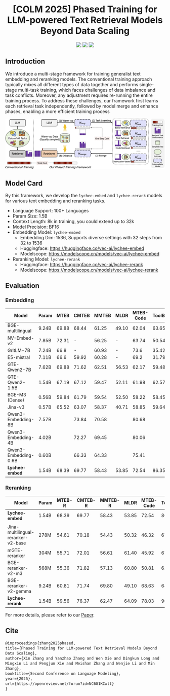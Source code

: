 
<div align="center">
<h1>[COLM 2025] Phased Training for LLM-powered Text Retrieval Models Beyond Data Scaling</h1> 
</div>

<p align="center">
<a href="https://openreview.net/pdf?id=NC6G1KCxlt">
  <img src="https://img.shields.io/badge/Paper-Openreview-red"></a> 
<a href="https://opensource.org/license/mit">
  <img src="https://img.shields.io/badge/License-MIT-green.svg"></a> 
<a href="https://github.com/vec-ai/lychee-embed/pulls">
    <img src="https://img.shields.io/badge/Contributions-welcome-blue.svg?style=flat"></a>
</p>


## Introduction
We introduce a multi-stage framework for training generalist text embedding and reranking models.
The conventional training approach typically mixes all different types of data together and performs single-stage multi-task training, which faces challenges of data imbalance and task conflicts.
Moreover, any adjustment requires re-running the entire training process.
To address these challenges, our framework first learns each retrieval task independently, followed by model merge and enhance phases, enabling a more efficient training process

<img src="./assets/framework-crop.png"></a>  <!-- height="320px" -->


## Model Card
By this framework, we develop the `lychee-embed` and `lychee-rerank` models for various text embedding and reranking tasks.

- Language Support: 100+ Languages
- Param Size: 1.5B
- Context Length: 8k in training, you could extend up to 32k
- Model Precision: BF16
- Embedding Model: `lychee-embed`
  - Embedding Dim: 1536, Supports diverse settings with 32 steps from 32 to 1536
  - Huggingface: https://huggingface.co/vec-ai/lychee-embed
  - Modelscope: https://modelscope.cn/models/vec-ai/lychee-embed
- Reranking Model: `lychee-rerank`
  - Huggingface: https://huggingface.co/vec-ai/lychee-rerank
  - Modelscope: https://modelscope.cn/models/vec-ai/lychee-rerank


## Evaluation

### Embedding 

| Model | Param | MTEB | CMTEB | MMTEB | MLDR | MTEB-Code | ToolBench | FollowIR | BRIGHT |
|---|---|---|---|---|---|---|---|---|---|
| BGE-multilingual | 9.24B  | 69.88 | 68.44 | 61.25  | 49.10 | 62.04  | 63.65  | -2.13 | 17.68 |
| NV-Embed-v2  | 7.85B  | 72.31  | - | 56.25 | - | 63.74 | 50.54 | 1.04 | 19.28 |
| GritLM-7B | 7.24B  | 66.8 | - | 60.93 | - | 73.6 | 35.42 | 3.45 | 20.63 |
| E5-mistral    | 7.11B  | 66.6 | 59.92 | 60.28 | - | 69.2 | 31.79 | -0.62 | 17.54 |
| GTE-Qwen2-7B     | 7.62B  | 69.88 | 71.62 | 62.51 | 56.53 | 62.17 | 59.48 | 4.94 | 22.89 |
| GTE-Qwen2-1.5B   | 1.54B  | 67.19 | 67.12 | 59.47 | 52.11 | 61.98 | 62.57 | 0.74 | 18.47 |
| BGE-M3 (Dense)             | 0.56B  | 59.84 | 61.79 | 59.54 | 52.50 | 58.22  | 58.45 | -3.11 | 11.94 |
| Jina-v3                   | 0.57B  | 65.52 | 63.07 | 58.37 | 40.71 | 58.85 | 59.64 | -1.34 | 11.34 |
|Qwen3-Embedding-8B | 7.57B | | 73.84 | 70.58 | | 80.68 |
|Qwen3-Embedding-4B | 4.02B | | 72.27 | 69.45 | | 80.06 |
|Qwen3-Embedding-0.6B | 0.60B | | 66.33 | 64.33 | | 75.41 |
| **Lychee-embed** | 1.54B | 68.39 |69.77 | 58.43 | 53.85 | 72.54 | 86.35 | 5.74 | 19.47 |


### Reranking

| Model | Param | MTEB-R | CMTEB-R | MMTEB-R | MLDR | MTEB-Code | ToolBench | FollowIR | BRIGHT |
|---|---|---|---|---|---|---|---|---|---|
| **Lychee-embed** | 1.54B | 68.39 |69.77 | 58.43 | 53.85 | 72.54 | 86.35 | 5.74 | 19.47 |
||
| Jina-multilingual-reranker-v2-base | 278M | 54.61 | 70.18 | 54.43 | 50.32 | 46.32 | 67.80 | -0.69 | 16.69  |
| mGTE-reranker | 304M | 55.71 | 72.01 | 56.61 | 61.40 | 45.92 | 67.58 | -1.14 | 10.76 |
| BGE-reranker-v2-m3 | 568M | 55.36 | 71.82 | 57.13 | 60.80 | 50.81 | 62.52	| -0.06	| 15.87 |
| BGE-reranker-v2-gemma | 9.24B | 60.81 | 71.74 | 69.80 | 49.10 | 68.63 | 68.14 | -2.13	| 17.68  |
| **Lychee-rerank** | 1.54B  | 59.56 | 76.37 | 62.47 | 64.09 | 78.03 | 90.82 | 7.38 | 16.92 |


For more details, please refer to our [Paper](https://openreview.net/pdf?id=NC6G1KCxlt).

<!-- ## Todo

- [ ] Release code for model training.
- [x] Release code for evaluation.
- [x] Release code for data curation. -->


## Cite
```
@inproceedings{zhang2025phased,
title={Phased Training for LLM-powered Text Retrieval Models Beyond Data Scaling},
author={Xin Zhang and Yanzhao Zhang and Wen Xie and Dingkun Long and Mingxin Li and Pengjun Xie and Meishan Zhang and Wenjie Li and Min Zhang},
booktitle={Second Conference on Language Modeling},
year={2025},
url={https://openreview.net/forum?id=NC6G1KCxlt}
}
```
